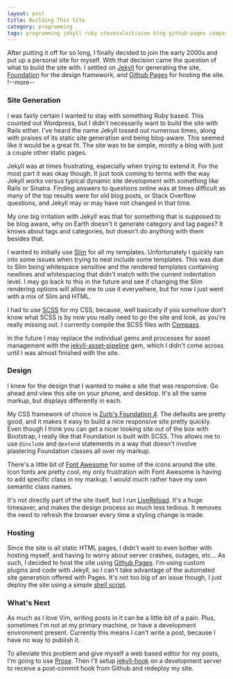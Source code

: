 ```yaml
---
layout: post
title: Building This Site
category: programming
tags: programming jekyll ruby stevevalaitiscom blog github-pages compass livereload design foundation responsive prose
---
```

After putting it off for so long, I finally decided to join the early 2000s and put
up a personal site for myself. With that decision came the question of what to
build the site with. I settled on [Jekyll][jekyllrb] for generating the site,
[Foundation][foundation] for the design framework, and [Github Pages][gh-pages]
for hosting the site.
!--more--

### Site Generation
I was fairly certain I wanted to stay with something Ruby based. This counted
out Wordpress, but I didn't necessarily want to build the site with Rails
either. I've heard the name Jekyll tossed out numerous times, along with praises
of its static site generation and being blog-aware. This seemed like it would be
a great fit. The site was to be simple, mostly a blog with just a couple other
static pages.

Jekyll was at times frustrating, especially when trying to extend it. For the
most part it was okay though. It just took coming to terms with the way Jekyll
works versus typical dynamic site development with something like Rails or
Sinatra. Finding answers to questions online was at times difficult as many of
the top results were for old blog posts, or Stack Overflow questions, and Jekyll
may or may have not changed in that time.

My one big irritation with Jekyll was that for something that is supposed to be
blog aware, why on Earth doesn't it generate category and tag pages? It knows
about tags and categories, but doesn't do anything with them besides that.

I wanted to initially use [Slim][slim] for all my templates. Unfortunately I
quickly ran into some issues when trying to nest include some templates. This
was due to Slim being whitespace sensitive and the rendered templates containing
newlines and whitespacing that didn't match with the current indentation level.
I may go back to this in the future and see if changing the Slim rendering
options will allow me to use it everywhere, but for now I just went with a mix
of Slim and HTML.

I had to use [SCSS][sass] for my CSS, because, well basically if you somehow
don't know what SCSS is by now you really need to go the site and look, as
you're really missing out. I currently compile the SCSS files with
[Compass][compass].

In the future I may replace the individual gems and processes for asset
management with the [jekyll-asset-pipeline][jekyll-asset-pipeline] gem, which I
didn't come across until I was almost finished with the site.

### Design
I knew for the design that I wanted to make a site that was responsive. Go ahead
and view this site on your phone, and desktop. It's all the same markup, but
displays differently in each. 

My CSS framework of choice is [Zurb's Foundation 4][foundation]. The defaults are
pretty good, and it makes it easy to build a nice responsive site pretty
quickly. Even though I think you can get a nicer looking site out of the box
with Bootstrap, I really like that Foundation is built with SCSS. This allows me
to use `@include` and `@extend` statements in a way that doesn't involve
plastering Foundation classes all over my markup.

There's a little bit of [Font Awesome][fontawesome] for some of the icons around
the site. Icon fonts are pretty cool, my only frustration with Font Awesome is
having to add specific class in my markup. I would much rather have my own
semantic class names. 

It's not directly part of the site itself, but I run [LiveReload][livereload].
It's a huge timesaver, and makes the design process so much less tedious. It
removes the need to refresh the browser every time a styling change is made.

### Hosting
Since the site is all static HTML pages, I didn't want to even bother with
hosting myself, and having to worry about server crashes, outages, etc... As
such, I decided to host the site using [Github Pages][gh-pages]. I'm using
custom plugins and code with Jekyll, so I can't take advantage of the automated
site generation offered with Pages. It's not too big of an issue though, I just
deploy the site using a simple [shell script][deploysh].

### What's Next
As much as I love Vim, writing posts in it can be a little bit of a pain. Plus, 
sometimes I'm not at my primary machine, or have a development environment
present. Currently this means I can't write a post, because I have no way to
publish it. 

To alleviate this problem and give myself a web based editor for my posts, I'm
going to use [Prose][prose]. Then I'll setup [jekyll-hook][jekyll-hook] on a
development server to receive a post-commit hook from Github and redeploy my
site.

[compass]: http://compass-style.org
[deploysh]: https://github.com/dnd/stevevalaitiscom/blob/master/deploy.sh
[fontawesome]: http://fontawesome.io
[jekyllrb]: http://jekyllrb.com
[jekyll-asset-pipeline]: https://github.com/matthodan/jekyll-asset-pipeline
[jekyll-hook]: https://github.com/developmentseed/jekyll-hook
[foundation]: http://foundation.zurb.com
[gh-pages]: http://pages.github.com
[livereload]: http://livereload.com
[prose]: http://prose.io
[sass]: http://sass-lang.com
[slim]: http://slim-lang.com
